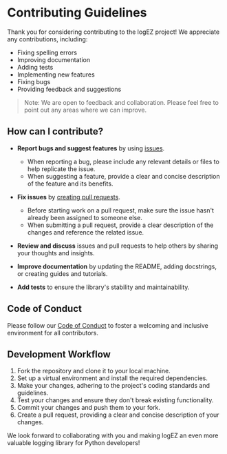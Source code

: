 # Contributing Guidelines

Thank you for considering contributing to the logEZ project! We appreciate any contributions, including:

- Fixing spelling errors
- Improving documentation
- Adding tests
- Implementing new features
- Fixing bugs
- Providing feedback and suggestions

> Note: We are open to feedback and collaboration. Please feel free to point out any areas where we can improve.

## How can I contribute?

- **Report bugs and suggest features** by using [issues](https://github.com/KunalGehlot/logEZ/issues).
  - When reporting a bug, please include any relevant details or files to help replicate the issue.
  - When suggesting a feature, provide a clear and concise description of the feature and its benefits.

- **Fix issues** by [creating pull requests](https://help.github.com/en/articles/creating-a-pull-request).
  - Before starting work on a pull request, make sure the issue hasn't already been assigned to someone else.
  - When submitting a pull request, provide a clear description of the changes and reference the related issue.

- **Review and discuss** issues and pull requests to help others by sharing your thoughts and insights.

- **Improve documentation** by updating the README, adding docstrings, or creating guides and tutorials.

- **Add tests** to ensure the library's stability and maintainability.

## Code of Conduct

Please follow our [Code of Conduct](CODE_OF_CONDUCT.md) to foster a welcoming and inclusive environment for all contributors.

## Development Workflow

1. Fork the repository and clone it to your local machine.
2. Set up a virtual environment and install the required dependencies.
3. Make your changes, adhering to the project's coding standards and guidelines.
4. Test your changes and ensure they don't break existing functionality.
5. Commit your changes and push them to your fork.
6. Create a pull request, providing a clear and concise description of your changes.

We look forward to collaborating with you and making logEZ an even more valuable logging library for Python developers!
